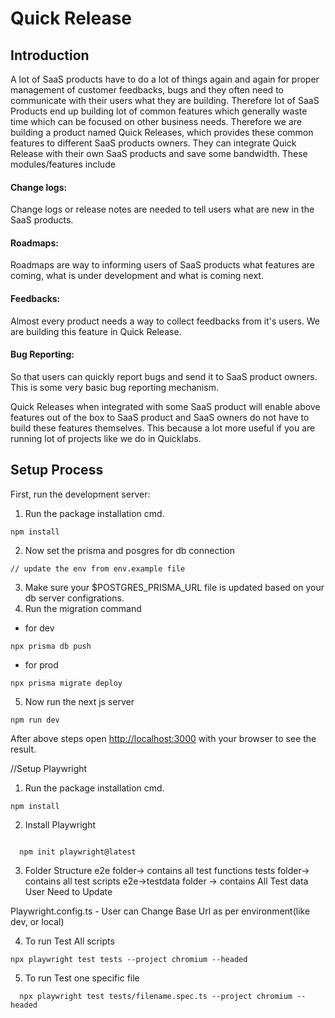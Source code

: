 # Quick Release
##  Introduction
A lot of SaaS products have to do a lot of things again and again for proper management of customer feedbacks, bugs and they often need to communicate with their users what they are building. Therefore lot of SaaS Products end up building lot of common features which generally waste time which can be focused on other business needs. Therefore we are building a product named Quick Releases, which provides these common features to different SaaS products owners. They can integrate Quick Release with their own SaaS products and save some bandwidth. These modules/features include



#### Change logs:
Change logs or release notes are needed to tell users what are new in the SaaS products.

#### Roadmaps: 
Roadmaps are way to informing users of SaaS products what features are coming, what is under development and what is coming next.



#### Feedbacks: 
Almost every product needs a way to collect feedbacks from it's users. We are building this feature in Quick Release.



#### Bug Reporting: 
So that users can quickly report bugs and send it to SaaS product owners. This is some very basic bug reporting mechanism.



Quick Releases when integrated with some SaaS product will enable above features out of the box to SaaS product and SaaS owners do not have to build these features themselves. This because a lot more useful if you are running lot of projects like we do in Quicklabs.

## Setup Process

First, run the development server:

1. Run the package installation cmd.
```
npm install
```
2. Now set the prisma and posgres for db connection
```
// update the env from env.example file
```
3. Make sure your $POSTGRES_PRISMA_URL file is updated based on your db server configrations.
4. Run the migration command
- for dev
```
npx prisma db push
```
- for prod
```
npx prisma migrate deploy
```

5. Now run the next js server
```
npm run dev
```



After above steps open [http://localhost:3000](http://localhost:3000) with your browser to see the result.



//Setup Playwright

1. Run the package installation cmd.
```
npm install
```
2. Install Playwright
```

  npm init playwright@latest
  ```
3. Folder Structure
e2e folder-> contains all test functions
tests folder-> contains all test scripts
e2e->testdata folder -> contains All Test data User Need to Update

Playwright.config.ts - User can Change Base Url as per environment(like dev, or local)

4. To run Test All scripts
  ```
  npx playwright test tests --project chromium --headed
  ```
5.  To run Test one specific file 
```
  npx playwright test tests/filename.spec.ts --project chromium --headed

```


  

    
  


